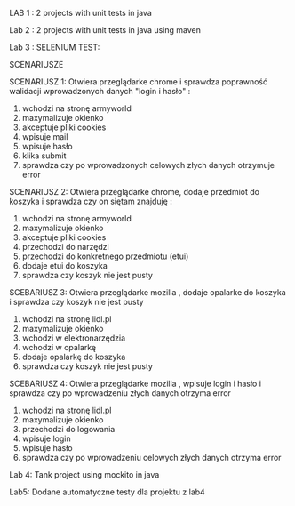 LAB 1 :         2 projects with unit tests in java

Lab 2 :         2 projects with unit tests in java using maven

Lab 3 :         SELENIUM TEST:

SCENARIUSZE

SCENARIUSZ 1: Otwiera przeglądarke chrome i sprawdza poprawność walidacji wprowadzonych danych "login i hasło" :	

1) wchodzi na stronę armyworld
2) maxymalizuje okienko
3) akceptuje pliki cookies
4) wpisuje mail
5) wpisuje hasło
6) klika submit
7) sprawdza czy po wprowadzonych celowych złych danych otrzymuje error

SCENARIUSZ 2: Otwiera przeglądarke chrome, dodaje przedmiot do koszyka i sprawdza czy on siętam znajduję : 

1) wchodzi na stronę armyworld
2) maxymalizuje okienko
3) akceptuje pliki cookies
4) przechodzi do narzędzi
5) przechodzi do konkretnego przedmiotu (etui)
6) dodaje etui do koszyka
7) sprawdza czy koszyk nie jest pusty

SCEBARIUSZ 3: Otwiera przeglądarke mozilla , dodaje opalarke do koszyka i sprawdza czy koszyk nie jest pusty

1) wchodzi na stronę lidl.pl
2) maxymalizuje okienko
3) wchodzi w elektronarzędzia
4) wchodzi w opalarkę
5) dodaje opalarkę do koszyka
6) sprawdza czy koszyk nie jest pusty

SCEBARIUSZ 4: Otwiera przeglądarke mozilla , wpisuje login i hasło i sprawdza czy po wprowadzeniu złych danych otrzyma error

1) wchodzi na stronę lidl.pl
2) maxymalizuje okienko
3) przechodzi do logowania
4) wpisuje login
5) wpisuje hasło
6) sprawdza czy po wprowadzeniu celowych złych danych otrzyma error 

Lab 4:          Tank project using mockito in java



Lab5: Dodane automatyczne testy dla projektu z lab4
